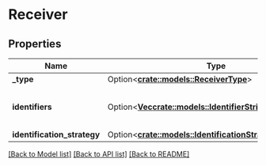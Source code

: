 # Receiver

## Properties

Name | Type | Description | Notes
------------ | ------------- | ------------- | -------------
**_type** | Option<[**crate::models::ReceiverType**](ReceiverType.md)> |  | [optional]
**identifiers** | Option<[**Vec<crate::models::IdentifierStringKeyValuePair>**](IdentifierStringKeyValuePair.md)> | Consent request receiver identifiers | [optional]
**identification_strategy** | Option<[**crate::models::IdentificationStrategy**](IdentificationStrategy.md)> |  | [optional]

[[Back to Model list]](../README.md#documentation-for-models) [[Back to API list]](../README.md#documentation-for-api-endpoints) [[Back to README]](../README.md)



